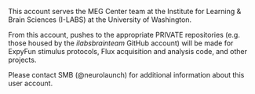 This account serves the MEG Center team at the Institute for Learning & Brain Sciences (I-LABS) at the University of Washington.

From this account, pushes to the appropriate PRIVATE repositories (e.g. those housed by the _ilabsbrainteam_ GitHub account) will be made
for ExpyFun stimulus protocols, Flux acquisition and analysis code, and other projects.

Please contact SMB (@neurolaunch) for additional information about this user account.
